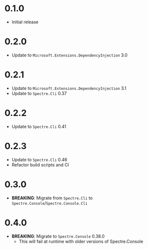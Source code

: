 # 0.1.0

- Initial release

# 0.2.0

- Update to `Microsoft.Extensions.DependencyInjection` 3.0

# 0.2.1

- Update to `Microsoft.Extensions.DependencyInjection` 3.1
- Update to `Spectre.Cli` 0.37

# 0.2.2

- Update to `Spectre.Cli` 0.41

# 0.2.3

- Update to `Spectre.Cli` 0.46
- Refactor build scripts and CI

# 0.3.0

- **BREAKING**: Migrate from `Spectre.Cli` to `Spectre.Console`/`Spectre.Console.Cli`

# 0.4.0

- **BREAKING**: Migrate to `Spectre.Console` 0.38.0
  - This will fail at runtime with older versions of Spectre.Console